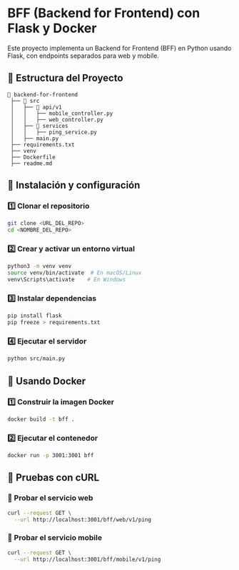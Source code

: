 # BFF (Backend for Frontend) con Flask y Docker

Este proyecto implementa un Backend for Frontend (BFF) en Python usando Flask, con endpoints separados para web y mobile. 

## 📌 Estructura del Proyecto
```
📂 backend-for-frontend
 ├── 📂 src
 │   ├── 📂 api/v1
 │   │   ├── mobile_controller.py
 │   │   ├── web_controller.py
 │   ├── 📂 services
 │   │   ├── ping_service.py
 │   ├── main.py
 ├── requirements.txt
 ├── venv
 ├── Dockerfile
 ├── readme.md
```

## 🚀 Instalación y configuración

### 1️⃣ Clonar el repositorio
```bash
git clone <URL_DEL_REPO>
cd <NOMBRE_DEL_REPO>
```

### 2️⃣ Crear y activar un entorno virtual
```bash
python3 -m venv venv
source venv/bin/activate  # En macOS/Linux
venv\Scripts\activate    # En Windows
```

### 3️⃣ Instalar dependencias
```bash
pip install flask
pip freeze > requirements.txt
```

### 4️⃣ Ejecutar el servidor
```bash
python src/main.py
```

## 🐳 Usando Docker

### 1️⃣ Construir la imagen Docker
```bash
docker build -t bff .
```

### 2️⃣ Ejecutar el contenedor
```bash
docker run -p 3001:3001 bff
```

## 📡 Pruebas con cURL

### 🔹 Probar el servicio web
```bash
curl --request GET \
  --url http://localhost:3001/bff/web/v1/ping
```

### 🔹 Probar el servicio mobile
```bash
curl --request GET \
  --url http://localhost:3001/bff/mobile/v1/ping
```

